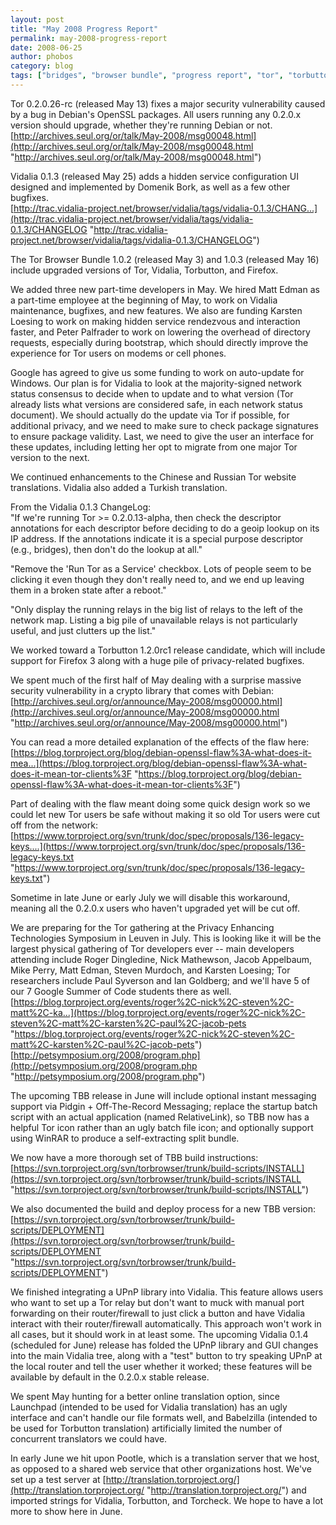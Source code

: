```yaml
---
layout: post
title: "May 2008 Progress Report"
permalink: may-2008-progress-report
date: 2008-06-25
author: phobos
category: blog
tags: ["bridges", "browser bundle", "progress report", "tor", "torbutton", "vidalia"]
---
```


Tor 0.2.0.26-rc (released May 13) fixes a major security vulnerability caused by a bug in Debian's OpenSSL packages. All users running any 0.2.0.x version should upgrade, whether they're running Debian or not.  
 [http://archives.seul.org/or/talk/May-2008/msg00048.html](http://archives.seul.org/or/talk/May-2008/msg00048.html "http://archives.seul.org/or/talk/May-2008/msg00048.html")

Vidalia 0.1.3 (released May 25) adds a hidden service configuration UI designed and implemented by Domenik Bork, as well as a few other bugfixes.  
 [http://trac.vidalia-project.net/browser/vidalia/tags/vidalia-0.1.3/CHANG...](http://trac.vidalia-project.net/browser/vidalia/tags/vidalia-0.1.3/CHANGELOG "http://trac.vidalia-project.net/browser/vidalia/tags/vidalia-0.1.3/CHANGELOG")

The Tor Browser Bundle 1.0.2 (released May 3) and 1.0.3 (released May 16) include upgraded versions of Tor, Vidalia, Torbutton, and Firefox.

We added three new part-time developers in May. We hired Matt Edman as a part-time employee at the beginning of May, to work on Vidalia maintenance, bugfixes, and new features. We also are funding Karsten Loesing to work on making hidden service rendezvous and interaction faster, and Peter Palfrader to work on lowering the overhead of directory requests, especially during bootstrap, which should directly improve the experience for Tor users on modems or cell phones.

Google has agreed to give us some funding to work on auto-update for Windows. Our plan is for Vidalia to look at the majority-signed network status consensus to decide when to update and to what version (Tor already lists what versions are considered safe, in each network status document). We should actually do the update via Tor if possible, for additional privacy, and we need to make sure to check package signatures to ensure package validity. Last, we need to give the user an interface for these updates, including letting her opt to migrate from one major Tor version to the next.

We continued enhancements to the Chinese and Russian Tor website translations. Vidalia also added a Turkish translation.

From the Vidalia 0.1.3 ChangeLog:  
"If we're running Tor >= 0.2.0.13-alpha, then check the descriptor annotations for each descriptor before deciding to do a geoip lookup on its IP address. If the annotations indicate it is a special purpose descriptor (e.g., bridges), then don't do the lookup at all."

"Remove the 'Run Tor as a Service' checkbox. Lots of people seem to be clicking it even though they don't really need to, and we end up leaving them in a broken state after a reboot."

"Only display the running relays in the big list of relays to the left of the network map. Listing a big pile of unavailable relays is not particularly useful, and just clutters up the list."

We worked toward a Torbutton 1.2.0rc1 release candidate, which will include support for Firefox 3 along with a huge pile of privacy-related bugfixes.

We spent much of the first half of May dealing with a surprise massive security vulnerability in a crypto library that comes with Debian:  
 [http://archives.seul.org/or/announce/May-2008/msg00000.html](http://archives.seul.org/or/announce/May-2008/msg00000.html "http://archives.seul.org/or/announce/May-2008/msg00000.html")

You can read a more detailed explanation of the effects of the flaw here:  
 [https://blog.torproject.org/blog/debian-openssl-flaw%3A-what-does-it-mea...](https://blog.torproject.org/blog/debian-openssl-flaw%3A-what-does-it-mean-tor-clients%3F "https://blog.torproject.org/blog/debian-openssl-flaw%3A-what-does-it-mean-tor-clients%3F")

Part of dealing with the flaw meant doing some quick design work so we could let new Tor users be safe without making it so old Tor users were cut off from the network:  
 [https://www.torproject.org/svn/trunk/doc/spec/proposals/136-legacy-keys....](https://www.torproject.org/svn/trunk/doc/spec/proposals/136-legacy-keys.txt "https://www.torproject.org/svn/trunk/doc/spec/proposals/136-legacy-keys.txt")

Sometime in late June or early July we will disable this workaround, meaning all the 0.2.0.x users who haven't upgraded yet will be cut off.

We are preparing for the Tor gathering at the Privacy Enhancing Technologies Symposium in Leuven in July. This is looking like it will be the largest physical gathering of Tor developers ever -- main developers attending include Roger Dingledine, Nick Mathewson, Jacob Appelbaum, Mike Perry, Matt Edman, Steven Murdoch, and Karsten Loesing; Tor researchers include Paul Syverson and Ian Goldberg; and we'll have 5 of our 7 Google Summer of Code students there as well.  
 [https://blog.torproject.org/events/roger%2C-nick%2C-steven%2C-matt%2C-ka...](https://blog.torproject.org/events/roger%2C-nick%2C-steven%2C-matt%2C-karsten%2C-paul%2C-jacob-pets "https://blog.torproject.org/events/roger%2C-nick%2C-steven%2C-matt%2C-karsten%2C-paul%2C-jacob-pets")  
 [http://petsymposium.org/2008/program.php](http://petsymposium.org/2008/program.php "http://petsymposium.org/2008/program.php")

The upcoming TBB release in June will include optional instant messaging support via Pidgin + Off-The-Record Messaging; replace the startup batch script with an actual application (named RelativeLink), so TBB now has a helpful Tor icon rather than an ugly batch file icon; and optionally support using WinRAR to produce a self-extracting split bundle.

We now have a more thorough set of TBB build instructions:  
 [https://svn.torproject.org/svn/torbrowser/trunk/build-scripts/INSTALL](https://svn.torproject.org/svn/torbrowser/trunk/build-scripts/INSTALL "https://svn.torproject.org/svn/torbrowser/trunk/build-scripts/INSTALL")

We also documented the build and deploy process for a new TBB version:  
 [https://svn.torproject.org/svn/torbrowser/trunk/build-scripts/DEPLOYMENT](https://svn.torproject.org/svn/torbrowser/trunk/build-scripts/DEPLOYMENT "https://svn.torproject.org/svn/torbrowser/trunk/build-scripts/DEPLOYMENT")

We finished integrating a UPnP library into Vidalia. This feature allows users who want to set up a Tor relay but don't want to muck with manual port forwarding on their router/firewall to just click a button and have Vidalia interact with their router/firewall automatically. This approach won't work in all cases, but it should work in at least some. The upcoming Vidalia 0.1.4 (scheduled for June) release has folded the UPnP library and GUI changes into the main Vidalia tree, along with a "test" button to try speaking UPnP at the local router and tell the user whether it worked; these features will be available by default in the 0.2.0.x stable release.

We spent May hunting for a better online translation option, since Launchpad (intended to be used for Vidalia translation) has an ugly interface and can't handle our file formats well, and Babelzilla (intended to be used for Torbutton translation) artificially limited the number of concurrent translators we could have.

In early June we hit upon Pootle, which is a translation server that we host, as opposed to a shared web service that other organizations host. We've set up a test server at [http://translation.torproject.org/](http://translation.torproject.org/ "http://translation.torproject.org/") and imported strings for Vidalia, Torbutton, and Torcheck. We hope to have a lot more to show here in June.

